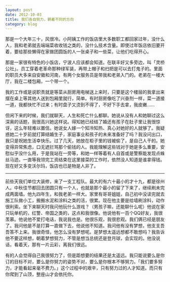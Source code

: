 ```yaml
---
layout: post
date: 2012-10-03
title: 我们各自努力，朝着不同的方向
category: blog
---
```


那是一个大年三十，风很冷。小阿姨工作的饭店里大多数职工都回家过年，没什么人，我和老弟就去端端菜收收钱之类的，没什么技术含量。即使过年饭店依旧要开着，要给那些懒得在家做团圆饭的人一张桌子和一些菜，让他们吃得开心。

那是一家很有特色的小饭店，宁波人应该都会知道。在联丰好又多旁边，叫「灵桥公社」。员工穿着老革命那种绿军装，再带上帽子和扫把是可以去打鬼子的。里面的职员大多来自安徽和河南，有两个女服务员是带我和老弟入门的。老弟在一楼大厅，我在二楼包厢，一个带一个。

我的工作或是说职责就是等菜从厨房用电梯送上来时，只要是这个楼层的我拿出来摆在桌上等其他人送到包厢里就行，简单。有时厨房像吃了兴奋剂一样，菜一道接一道，我都快忙不过来；有时盘子又烫到不得了，不好下手去拿，我皮嫩……

但闲下来的时候，我们就聊天，人生和死亡什么都聊。她说从没有人和她聊过这么深奥的话题，我很高兴她这样说。得知她已经结了婚还有孩子在肚子里让我很惊讶，这么年轻难以置信。她说女人嫁一个知冷知热、真心对她好的人就够了。我疑惑她二十岁前就打算结婚生子，家庭事业和孩子的未来准备好了吗？我没问出口，我只是祝她生活幸快乐。过了几天，她放在柜子里的钱被偷了，是自己人干的。她变得异常焦虑，口无遮拦骂那个偷钱的人。我能理解这些钱对于她是多么重要，安慰似乎没什么用，于是我站在一旁等，和她一样等着有人自首或是警察能发现点蛛丝马迹。一直等我领完工资结束在这里接菜的工作时，依然没人知道是谁拿得钱。现在好又多变沃尔玛，饭店也已是物是人非了。

---

前些天我们单位大装修，来了一支工程队。最大的有六十最小的才十九，都是徐州人。中秋佳节都回去团圆只有一个人，也就是那个最小的留了下来了，继续刷未完成两面墙。他九四年生，和我老弟一样大。家里有哥哥姐姐，自己初中没读完就去施工队做小工，搬搬水泥和涂料之类的活，很累。现在他主要是给墙刷涂料，动作很利索。坐下来聊天时我问他玩什么游戏？（男孩子嘛，还能聊什么呢）他说在家只玩单机的，红警、帝国之类的，这点和我很像。他说他有一百个QQ好友，我很羡慕。他说他不爱打电话，我说我也是。他很乐观，我很悲观。我们俩已经是朋友了。我问他是不是打算一直做下去，他说他不知道。我问他有没有梦想，他支支吾吾答不上来。我很奇怪，他怎么没有梦想呢。是梦想太遥远想都不敢想吗？我告诉他不要这样想，朝着梦想努力，不管是想当总统还是登月球，会实现的。他没说话，看着天，那有一片云彩，离我们很远。

有的人会觉得自己我很努力了，但是距想要的结果还是太遥远。我只能说要么是你订的目标不对，要么是你努力的姿势不对，要么是你根本不够努力。「我们要多努力，才能看起来毫不费力。」这个过程中的艰辛，只有努力过的人才知道。而只有你爬到了山顶，整座山才会依托你。
